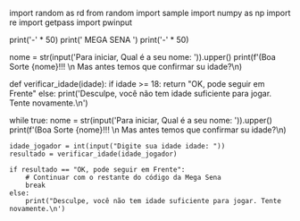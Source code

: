 import random as rd
from random import sample
import numpy as np
import re
import getpass
import pwinput

print('-' * 50)
print('                  MEGA SENA        ')
print('-' * 50)

nome = str(input('Para iniciar, Qual é a seu nome: ')).upper()
print(f'(Boa Sorte {nome}!!! \n Mas antes temos que confirmar su idade?\n)

def verificar_idade(idade):
    if idade >= 18:
        return "OK, pode seguir em Frente"
    else:
        print('Desculpe, você não tem idade suficiente para jogar. Tente novamente.\n')

while true:
    nome = str(input('Para iniciar, Qual é a seu nome: ')).upper()
    print(f'(Boa Sorte {nome}!!! \n Mas antes temos que confirmar su idade?\n)

    idade_jogador = int(input("Digite sua idade idade: "))
    resultado = verificar_idade(idade_jogador)

    if resultado == "OK, pode seguir em Frente":
        # Continuar com o restante do código da Mega Sena
        break
    else:
        print("Desculpe, você não tem idade suficiente para jogar. Tente novamente.\n')
